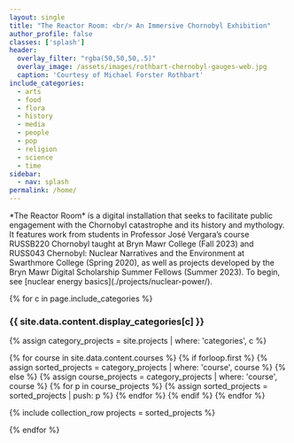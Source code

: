 ```yaml
---
layout: single
title: "The Reactor Room: <br/> An Immersive Chornobyl Exhibition"
author_profile: false
classes: ['splash']
header:
  overlay_filter: "rgba(50,50,50,.5)"
  overlay_image: /assets/images/rothbart-chernobyl-gauges-web.jpg
  caption: 'Courtesy of Michael Forster Rothbart'
include_categories:   
  - arts
  - food
  - flora
  - history
  - media
  - people
  - pop
  - religion
  - science
  - time
sidebar:
  - nav: splash
permalink: /home/
---
```



<div id="mission" markdown="1">
  *The Reactor Room* is a digital installation that seeks to facilitate public engagement with the Chornobyl catastrophe and its history and mythology. It features work from students in Professor José Vergara’s course RUSSB220 Chornobyl taught at Bryn Mawr College (Fall 2023) and RUSS043 Chernobyl: Nuclear Narratives and the Environment at Swarthmore College (Spring 2020), as well as projects developed by the Bryn Mawr Digital Scholarship Summer Fellows (Summer 2023). To begin, see [nuclear energy basics](./projects/nuclear-power/). 
</div>

{% for c in page.include_categories %}

<div id="{{ c }}" class="pane">

  <h3>{{ site.data.content.display_categories[c] }}</h3>

  {% assign category_projects = site.projects | where: 'categories', c %}

  {% for course in site.data.content.courses %}
    {% if forloop.first %}
      {% assign sorted_projects = category_projects | where: 'course', course %}
    {% else %}
      {% assign course_projects = category_projects | where: 'course', course %}
      {% for p in course_projects %}
        {% assign sorted_projects = sorted_projects | push: p %}
      {% endfor %}
    {% endif %}
  {% endfor %}
  
  {% include collection_row projects = sorted_projects  %}

</div>

{% endfor %}
